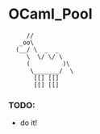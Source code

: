 # OCaml_Pool #


	     //  
	   _oo\  
	  (__/ \  _  _  
	     \  \/ \/ \  
	     (         )\  
	      \_______/  \  
	       [[] [[]  
		   [[] [[]  
  


### TODO: ###

* do it!